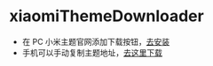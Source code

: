 # xiaomiThemeDownloader
- 在 PC 小米主题官网添加下载按钮，[去安装](https://greasyfork.org/zh-CN/scripts/374648-%E5%B0%8F%E7%B1%B3%E4%B8%BB%E9%A2%98%E4%B8%8B%E8%BD%BD)
- 手机可以手动复制主题地址，[去这里下载](http://verwelkte.aiwar.tw:81/lab/front/miui/theme/)
